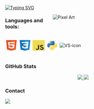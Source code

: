 [![Typing SVG](https://readme-typing-svg.demolab.com?font=Fira+Code&pause=1000&color=6793F7&width=435&lines=Hi%2C+I'm+Mohamed+Osama.;Welcome+to+my+Github+profile!+)](https://git.io/typing-svg)

<img src="https://i.pinimg.com/originals/eb/50/87/eb50875a68b04b0480fa929af2c7547c.gif" alt="Pixel Art" align="right" width="350">

### Languages and tools:
<div style="display: inline_block"><br>
<img align="center" alt="HTML-icon" height="35" width="40" src="https://raw.githubusercontent.com/devicons/devicon/master/icons/html5/html5-original.svg">
<img align="center" alt="CSS-icon" height="35" width="40" src="https://raw.githubusercontent.com/devicons/devicon/master/icons/css3/css3-original.svg">
<img align="center" alt="Js-icon" height="35" width="40" src="https://raw.githubusercontent.com/devicons/devicon/master/icons/javascript/javascript-original.svg">
<img align="center" alt="Py-icon" height="35" width="40" src="https://raw.githubusercontent.com/devicons/devicon/master/icons/python/python-original.svg">
<img align="center" alt="VS-icon" height="35" width="40" src="https://cdn.jsdelivr.net/gh/devicons/devicon/icons/vscode/vscode-original.svg">
</div><br>

### GitHub Stats

<div align="center" style="display: flex; justify-content: center;">
<a href="https://github.com/Mohamedlpr">
    <img height="195px" src="https://github-readme-stats.vercel.app/api?username=Mohamedlpr&show_icons=true&theme=one_dark_pro&include_all_commits=true&count_private=true"/>
    <img height="195px" src="https://github-readme-stats.vercel.app/api/top-langs/?username=Mohamedlpr&layout=compact&langs_count=7&theme=one_dark_pro"/>
</a>
</div>
    
### Contact

<div> 
<a href="mailto:mohamedminigames12@gmail.com"><img src="https://img.shields.io/badge/-Gmail-%23333?style=for-the-badge&logo=gmail&logoColor=white" target="_blank"></a>
</div>
